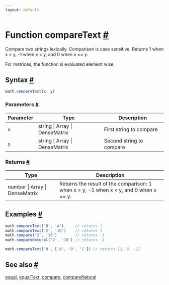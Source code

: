 ```yaml
---
layout: default
---
```


<!-- Note: This file is automatically generated from source code comments. Changes made in this file will be overridden. -->

<h1 id="function-comparetext">Function compareText <a href="#function-comparetext" title="Permalink">#</a></h1>

Compare two strings lexically. Comparison is case sensitive.
Returns 1 when x > y, -1 when x < y, and 0 when x == y.

For matrices, the function is evaluated element wise.


<h2 id="syntax">Syntax <a href="#syntax" title="Permalink">#</a></h2>

```js
math.compareText(x, y)
```

<h3 id="parameters">Parameters <a href="#parameters" title="Permalink">#</a></h3>

Parameter | Type | Description
--------- | ---- | -----------
`x` | string &#124; Array &#124; DenseMatrix | First string to compare
`y` | string &#124; Array &#124; DenseMatrix | Second string to compare

<h3 id="returns">Returns <a href="#returns" title="Permalink">#</a></h3>

Type | Description
---- | -----------
number &#124; Array &#124; DenseMatrix | Returns the result of the comparison: 1 when x > y, -1 when x < y, and 0 when x == y.


<h2 id="examples">Examples <a href="#examples" title="Permalink">#</a></h2>

```js
math.compareText('B', 'A')     // returns 1
math.compareText('2', '10')    // returns 1
math.compare('2', '10')        // returns -1
math.compareNatural('2', '10') // returns -1

math.compareText('B', ['A', 'B', 'C']) // returns [1, 0, -1]
```


<h2 id="see-also">See also <a href="#see-also" title="Permalink">#</a></h2>

[equal](equal.html),
[equalText](equalText.html),
[compare](compare.html),
[compareNatural](compareNatural.html)
